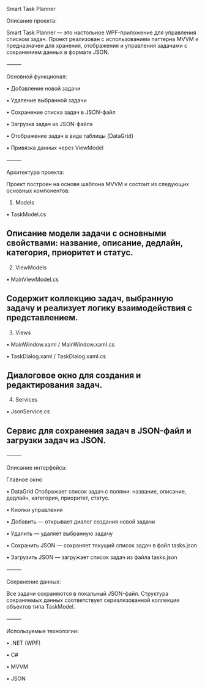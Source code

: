 Smart Task Planner

Описание проекта:

Smart Task Planner — это настольное WPF-приложение для управления списком задач. Проект реализован с использованием паттерна MVVM и предназначен для хранения, отображения и управления задачами с сохранением данных в формате JSON.

⸻

Основной функционал:

 • Добавление новой задачи
 
 • Удаление выбранной задачи

 • Сохранение списка задач в JSON-файл
 
 • Загрузка задач из JSON-файла
 
 • Отображение задач в виде таблицы (DataGrid)
 
 • Привязка данных через ViewModel

⸻

Архитектура проекта:

Проект построен на основе шаблона MVVM и состоит из следующих основных компонентов:


1. Models

 • TaskModel.cs
 
Описание модели задачи с основными свойствами: название, описание, дедлайн, категория, приоритет и статус.
-----------------------------------------------
2. ViewModels

 • MainViewModel.cs

Содержит коллекцию задач, выбранную задачу и реализует логику взаимодействия с представлением.
-----------------------------------------------
3. Views

 • MainWindow.xaml / MainWindow.xaml.cs

 • TaskDialog.xaml / TaskDialog.xaml.cs
 
Диалоговое окно для создания и редактирования задач.
-----------------------------------------------
4. Services

 • JsonService.cs

Сервис для сохранения задач в JSON-файл и загрузки задач из JSON.
-----------------------------------------------
⸻

Описание интерфейса:

Главное окно

 • DataGrid
Отображает список задач с полями: название, описание, дедлайн, категория, приоритет, статус.

 • Кнопки управления
 
 • Добавить — открывает диалог создания новой задачи
 
 • Удалить — удаляет выбранную задачу
 
 • Сохранить JSON — сохраняет текущий список задач в файл tasks.json
 
 • Загрузить JSON — загружает список задач из файла tasks.json

⸻

Сохранение данных:

Все задачи сохраняются в локальный JSON-файл. Структура сохраняемых данных соответствует сериализованной коллекции объектов типа TaskModel.

⸻

Используемые технологии:
 
 • .NET (WPF)
 
 • C#

 • MVVM

 • JSON
